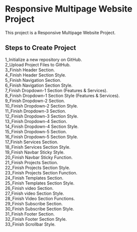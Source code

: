 # Responsive Multipage Website Project

This project is a Responsive Multipage Website Project.

## Steps to Create Project

1_Initialize a new repository on GitHub.  
2_Upload Project Files to GitHub.  
3_Finish Header Section.  
4_Finish Header Section Style.  
5_Finish Navigation Section.  
6_Finish Navigation Section Style.  
7_Finish Dropdown-1 Section (Features & Services).  
8_Finish Dropdown-1 Section Style (Features & Services).  
9_Finish Dropdown-2 Section.  
10_Finish Dropdown-2 Section Style.  
11_Finish Dropdown-3 Section.  
12_Finish Dropdown-3 Section Style.  
13_Finish Dropdown-4 Section.  
14_Finish Dropdown-4 Section Style.  
15_Finish Dropdown-5 Section.  
16_Finish Dropdown-5 Section Style.  
17_Finish Services Section.  
18_Finish Services Section Style.  
19_Finish Navbar Sticky Style.  
20_Finish Navbar Sticky Function.  
21_Finish Projects Section.  
22_Finish Projects Section Style.  
23_Finish Projects Section Function.  
24_Finish Templates Section.  
25_Finish Templates Section Style.  
26_Finish video Section.  
27_Finish video Section Style.  
28_Finish Video Section Functions.  
29_Finish Subscribe Section.  
30_Finish Subscribe Section Style.  
31_Finish Footer Section.  
32_Finish Footer Section Style.  
33_Finish Scrollbar Style.  



